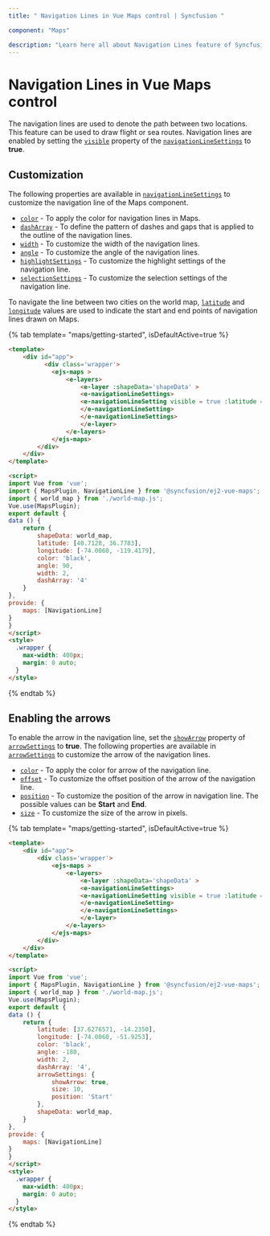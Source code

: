 ```yaml
---
title: " Navigation Lines in Vue Maps control | Syncfusion "

component: "Maps"

description: "Learn here all about Navigation Lines feature of Syncfusion Vue Maps control and more."
---
```


# Navigation Lines in Vue Maps control

The navigation lines are used to denote the path between two locations. This feature can be used to draw flight or sea routes. Navigation lines are enabled by setting the [`visible`](../api/maps/navigationLineSettingsModel/#visible) property of the [`navigationLineSettings`](../api/maps/navigationLineSettingsModel) to **true**.

## Customization

The following properties are available in [`navigationLineSettings`](../api/maps/navigationLineSettingsModel/) to customize the navigation line of the Maps component.

* [`color`](../api/maps/navigationLineSettingsModel/#color) - To apply the color for navigation lines in Maps.
* [`dashArray`](../api/maps/navigationLineSettingsModel/#dasharray) - To define the pattern of dashes and gaps that is applied to the outline of the navigation lines.
* [`width`](../api/maps/navigationLineSettingsModel/#width) - To customize the width of the navigation lines.
* [`angle`](../api/maps/navigationLineSettingsModel/#angle) - To customize the angle of the navigation lines.
* [`highlightSettings`](../api/maps/navigationLineSettingsModel/#highlightsettings) - To customize the highlight settings of the navigation line.
* [`selectionSettings`](../api/maps/navigationLineSettingsModel/#selectionsettings) - To customize the selection settings of the navigation line.

To navigate the line between two cities on the world map, [`latitude`](../api/maps/navigationLineSettingsModel/#latitude) and [`longitude`](../api/maps/navigationLineSettingsModel/#longitude) values are used to indicate the start and end points of navigation lines drawn on Maps.

{% tab template= "maps/getting-started", isDefaultActive=true %}

```html
<template>
    <div id="app">
          <div class='wrapper'>
            <ejs-maps >
                <e-layers>
                    <e-layer :shapeData='shapeData' >
                    <e-navigationLineSettings>
                    <e-navigationLineSetting visible = true :latitude ='latitude' :longitude ='longitude' :color ='color' :angle ='angle' :width="width" :dashArray='dashArray' >
                    </e-navigationLineSetting>
                    </e-navigationLineSettings>
                    </e-layer>
                </e-layers>
            </ejs-maps>
        </div>
    </div>
</template>

<script>
import Vue from 'vue';
import { MapsPlugin, NavigationLine } from '@syncfusion/ej2-vue-maps';
import { world_map } from './world-map.js';
Vue.use(MapsPlugin);
export default {
data () {
    return {
        shapeData: world_map,
        latitude: [40.7128, 36.7783],
        longitude: [-74.0060, -119.4179],
        color: 'black',
        angle: 90,
        width: 2,
        dashArray: '4'
    }
},
provide: {
    maps: [NavigationLine]
}
}
</script>
<style>
  .wrapper {
    max-width: 400px;
    margin: 0 auto;
  }
</style>
```

{% endtab %}

## Enabling the arrows

To enable the arrow in the navigation line, set the [`showArrow`](../api/maps/arrowModel/#showarrow) property of [`arrowSettings`](../api/maps/navigationLineSettingsModel/#arrowsettings) to **true**. The following properties are available in [`arrowSettings`](../api/maps/navigationLineSettingsModel/#arrowsettings) to customize the arrow of the navigation lines.

* [`color`](../api/maps/arrowModel/#color) - To apply the color for arrow of the navigation line.
* [`offset`](../api/maps/arrowModel/#offset) - To customize the offset position of the arrow of the navigation line.
* [`position`](../api/maps/arrowModel/#position) - To customize the position of the arrow in navigation line. The possible values can be **Start** and **End**.
* [`size`](../api/maps/arrowModel/#size) - To customize the size of the arrow in pixels.

{% tab template= "maps/getting-started", isDefaultActive=true %}

```html
<template>
    <div id="app">
        <div class='wrapper'>
            <ejs-maps >
                <e-layers>
                    <e-layer :shapeData='shapeData' >
                    <e-navigationLineSettings>
                    <e-navigationLineSetting visible = true :latitude ='latitude' :longitude ='longitude' :color ='color' :angle ='angle' :width="width" :dashArray='dashArray' :arrowSettings = 'arrowSettings' >
                    </e-navigationLineSetting>
                    </e-navigationLineSettings>
                    </e-layer>
                </e-layers>
            </ejs-maps>
        </div>
    </div>
</template>

<script>
import Vue from 'vue';
import { MapsPlugin, NavigationLine } from '@syncfusion/ej2-vue-maps';
import { world_map } from './world-map.js';
Vue.use(MapsPlugin);
export default {
data () {
    return {
        latitude: [37.6276571, -14.2350],
        longitude: [-74.0060, -51.9253],
        color: 'black',
        angle: -180,
        width: 2,
        dashArray: '4',
        arrowSettings: {
            showArrow: true,
            size: 10,
            position: 'Start'
        },
        shapeData: world_map,
    }
},
provide: {
    maps: [NavigationLine]
}
}
</script>
<style>
  .wrapper {
    max-width: 400px;
    margin: 0 auto;
  }
</style>
```

{% endtab %}